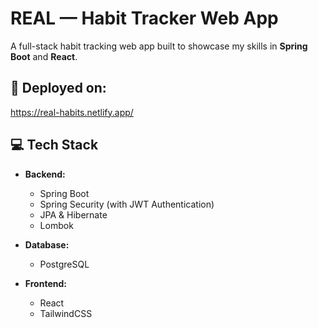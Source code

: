 #  REAL — Habit Tracker Web App

A full-stack habit tracking web app built to showcase my skills in **Spring Boot** and **React**.

## 🚀 Deployed on:  

https://real-habits.netlify.app/

## 💻 Tech Stack

- **Backend:**
  - Spring Boot
  - Spring Security (with JWT Authentication)
  - JPA & Hibernate
  - Lombok

- **Database:**
  - PostgreSQL

- **Frontend:**
  - React
  - TailwindCSS
